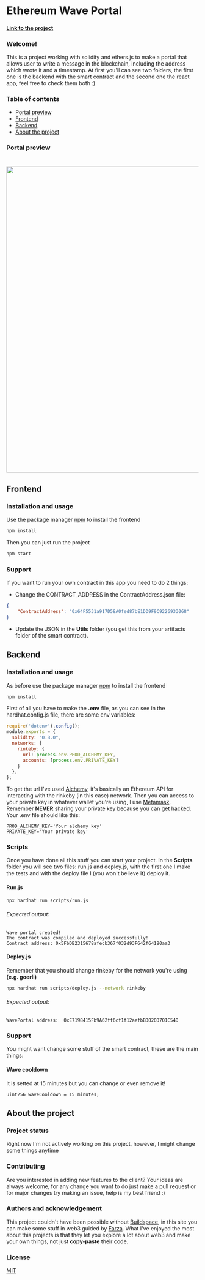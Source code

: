# Ethereum Wave Portal
#### [Link to the project](https://chin-wave-project.web.app/)

### Welcome!
This is a project working with solidity and ethers.js to make a portal that allows user to write a message in the blockchain, including the address which wrote it and a timestamp. At first you'll can see two folders, the first one is the backend with the smart contract and the second one the react app, feel free to check them both :)

### Table of contents

- [Portal preview](#portal-preview)
- [Frontend](#frontend)
- [Backend](#backend)
- [About the project](#about-the-project)

### Portal preview
#
<img src="https://res.cloudinary.com/libreria-hedwig/image/upload/v1642556479/Captura_muy0re.png" width="800" />

## Frontend

### Installation and usage

Use the package manager [npm](https://www.npmjs.com/) to install the frontend

```bash
npm install
```

Then you can just run the project

```bash
npm start
```
### Support

If you want to run your own contract in this app you need to do 2 things:

- Change the CONTRACT_ADDRESS in the ContractAddress.json file:

```json
{
    "ContractAddress": "0x64F5531a917D58A0fed87bE1DD9F9C9226933068"
}
```
- Update the JSON  in the **Utils** folder (you get this from your artifacts folder of the smart contract).
## Backend
### Installation and usage
As before use the package manager [npm](https://www.npmjs.com/) to install the frontend
```bash
npm install
```
First of all you have to make the **.env** file, as you can see in the hardhat.config.js file, there are some env variables:
```javascript
require('dotenv').config();
module.exports = {
  solidity: "0.8.0",
  networks: {
    rinkeby: {
      url: process.env.PROD_ALCHEMY_KEY,
      accounts: [process.env.PRIVATE_KEY]
    }
  },
};
```
To get the url I've used [Alchemy](https://www.alchemy.com/), it's basically an Ethereum API for interacting with the rinkeby (in this case) network. Then you can access to your private key in whatever wallet you're using, I use [Metamask](https://metamask.io/). Remember **NEVER** sharing your private key because you can get hacked. 
Your .env file should like this: 
```
PROD_ALCHEMY_KEY='Your alchemy key'
PRIVATE_KEY='Your private key'
```

### Scripts
Once you have done all this stuff you can start your project. In the **Scripts** folder you will see two files: run.js and deploy.js, with the first one I make the tests and with the deploy file I (you won't believe it) deploy it.
#### Run.js
```bash
npx hardhat run scripts/run.js
```
###### Expected output:
```
Wave portal created!
The contract was compiled and deployed successfully! 
Contract address: 0x5FbDB2315678afecb367f032d93F642f64180aa3
```
#### Deploy.js
Remember that you should change rinkeby for the network you're using **(e.g. goerli)**
```bash
npx hardhat run scripts/deploy.js --network rinkeby
```
###### Expected output:
```
WavePortal address:  0xE7198415Fb9A62ff6cf1f12aefbBD020D701C54D
```
### Support
You might want change some stuff of the smart contract, these are the main things:
#### Wave cooldown
It is setted at 15 minutes but you can change or even remove it!
```
uint256 waveCooldown = 15 minutes;
```

## About the project
### Project status
Right now I'm not actively working on this project, however, I might change some things anytime
### Contributing
Are you interested in adding new features to the client? Your ideas are always welcome, for any change you want to do just make a pull request or for major changes try making an issue, help is my best friend :)
### Authors and acknowledgement
This project couldn't have been possible without [Buildspace](https://buildspace.so/), in this site you can make some stuff in web3 guided by [Farza](https://twitter.com/farzatv?lang=ar-x-fm). What I've enjoyed the most about this projects is that they let you explore a lot about web3 and make your own things, not just **copy-paste** their code.
### License
[MIT](https://choosealicense.com/licenses/mit/)
